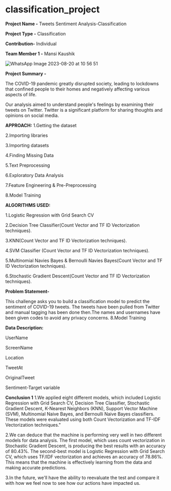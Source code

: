 # classification_project

**Project Name -** Tweets Sentiment Analysis-Classification

**Project Type -** Classification

**Contribution-** Individual

**Team Member 1 -** Mansi Kaushik

![WhatsApp Image 2023-08-20 at 10 56 51](https://github.com/MansiKaushik123/classification_project/assets/140509411/8a56ad4e-e469-4695-a9e8-7fd48a752f8c)

**Project Summary -**

The COVID-19 pandemic greatly disrupted society, leading to lockdowns that confined people to their homes and negatively affecting various aspects of life.

Our analysis aimed to understand people's feelings by examining their tweets on Twitter. Twitter is a significant platform for sharing thoughts and opinions on social media.

**APPROACH:** 1.Getting the dataset

2.Importing libraries

3.Importing datasets

4.Finding Missing Data

5.Text Preprocessing

6.Exploratory Data Analysis

7.Feature Engineering & Pre-Preprocessing

8.Model Training

**ALGORITHMS USED:**

1.Logistic Regression with Grid Search CV

2.Decision Tree Classifier(Count Vector and TF ID Vectorization techniques).

3.KNN(Count Vector and TF ID Vectorization techniques).

4.SVM Classifier (Count Vector and TF ID Vectorization techniques).

5.Multinomial Navies Bayes & Bernoulli Navies Bayes(Count Vector and TF ID Vectorization techniques).

6.Stochastic Gradient Descent(Count Vector and TF ID Vectorization techniques).

**Problem Statement-**

This challenge asks you to build a classification model to predict the sentiment of COVID-19 tweets. The tweets have been pulled from Twitter and manual tagging has been done then.The names and usernames have been given codes to avoid any privacy concerns.
8.Model Training

**Data Description:**

UserName

ScreenName

Location

TweetAt

OriginalTweet

Sentiment-Target variable

**Conclusion 1**
1.We applied eight different models, which included Logistic Regression with Grid Search CV, Decision Tree Classifier, Stochastic Gradient Descent, K-Nearest Neighbors (KNN), Support Vector Machine (SVM), Multinomial Naive Bayes, and Bernoulli Naive Bayes classifiers. These models were evaluated using both Count Vectorization and TF-IDF Vectorization techniques."

2.We can deduce that the machine is performing very well in two different models for data analysis. The first model, which uses count vectorization in Stochastic Gradient Descent, is producing the best results with an accuracy of 80.43%. The second-best model is Logistic Regression with Grid Search CV, which uses TF/IDF vectorization and achieves an accuracy of 78.86%. This means that the machine is effectively learning from the data and making accurate predictions.

3.In the future, we'll have the ability to reevaluate the test and compare it with how we feel now to see how our actions have impacted us.
